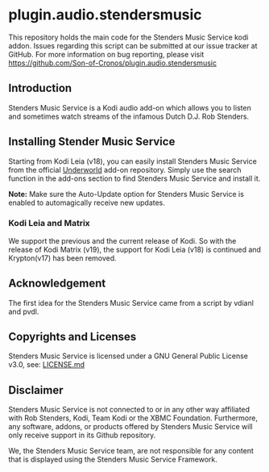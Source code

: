 # plugin.audio.stendersmusic
This repository holds the main code for the Stenders Music Service kodi addon. Issues regarding this script can be submitted at our issue tracker at GitHub. For more information on bug reporting, please visit https://github.com/Son-of-Cronos/plugin.audio.stendersmusic 
## Introduction
Stenders Music Service is a Kodi audio add-on which allows you to listen and sometimes watch streams of the infamous Dutch D.J. Rob Stenders.
## Installing Stender Music Service
Starting from Kodi Leia (v18), you can easily install Stenders Music Service from the official <a href="https://github.com/Son-of-Cronus/underworld/tree/master/repository.underworld" rel="nofollow">Underworld</a> add-on repository. Simply use the search function in the add-ons section to find Stenders Music Service and install it.

<strong>Note:</strong> Make sure the Auto-Update option for Stenders Music Service is enabled to automagically receive new updates.

### Kodi Leia and Matrix
We support the previous and the current release of Kodi. So with the release of Kodi Matrix (v19), the support for Kodi Leia (v18) is continued and Krypton(v17) has been removed.
## Acknowledgement
The first idea for the Stenders Music Service came from a script by vdianl and pvdl.
## Copyrights and Licenses
Stenders Music Service is licensed under a GNU General Public License v3.0, see: <a href="https://github.com/Son-of-Cronus/plugin.audio.stendersmusic/blob/main/README.md" rel="nofollow">LICENSE.md</a>
## Disclaimer
Stenders Music Service is not connected to or in any other way affiliated with Rob Stenders, Kodi, Team Kodi or the XBMC Foundation. Furthermore, any software, addons, or products offered by Stenders Music Service will only receive support in its Github repository.

We, the Stenders Music Service team, are not responsible for any content that is displayed using the Stenders Music Service Framework.

